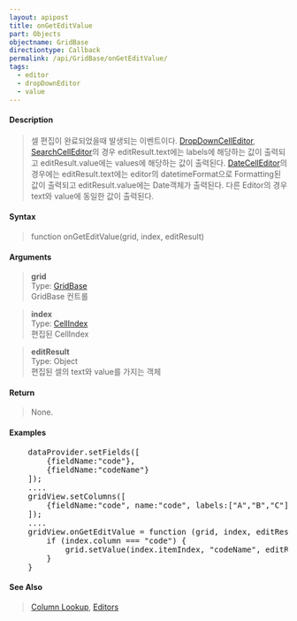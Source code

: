 ```yaml
---
layout: apipost
title: onGetEditValue
part: Objects
objectname: GridBase
directiontype: Callback
permalink: /api/GridBase/onGetEditValue/
tags:
  - editor
  - dropDownEditor
  - value
---
```



#### Description

> 셀 편집이 완료되었을때 발생되는 이벤트이다.
> [DropDownCellEditor](/api/types/DropDownCellEditor/), [SearchCellEditor](/api/types/SearchCellEditor/)의 경우 editResult.text에는 labels에 해당하는 값이 출력되고 editResult.value에는 values에 해당하는 값이 출력된다.
> [DateCellEditor](/api/types/DateCellEditor/)의 경우에는 editResult.text에는 editor의 datetimeFormat으로 Formatting된 값이 출력되고 editResult.value에는 Date객체가 출력된다.
> 다른 Editor의 경우 text와 value에 동일한 값이 출력된다.

#### Syntax

> function onGetEditValue(grid, index, editResult)  

#### Arguments  

> **grid**  
> Type: [GridBase](/api/GridBase/)  
> GridBase 컨트롤  

> **index**  
> Type:  [CellIndex](/api/types/CellIndex/)  
> 편집된 CellIndex  

> **editResult**  
> Type:  Object  
> 편집된 셀의 text와 value를 가지는 객체

#### Return  

> None.

#### Examples 

<pre class="prettyprint">
    dataProvider.setFields([
        {fieldName:"code"},
        {fieldName:"codeName"}
    ]);
    ....
    gridView.setColumns([
        {fieldName:"code", name:"code", labels:["A","B","C"], values[1,2,3], lookupDisplay:true, labelField:"codeName", editor:{type:"dropDown"}}
    ]);
    ....
	gridView.onGetEditValue = function (grid, index, editResult) {
	    if (index.column === "code") {
	        grid.setValue(index.itemIndex, "codeName", editResult.text)
	    }
	} 
</pre>

#### See Also
> [Column Lookup](http://demo.realgrid.com/Demo/ColumnLookup), [Editors](http://demo.realgrid.com/Demo/Editors)